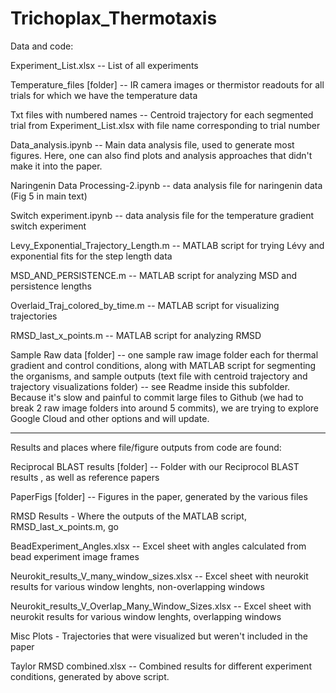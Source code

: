 # Trichoplax_Thermotaxis

Data and code:

Experiment_List.xlsx -- List of all experiments

Temperature_files [folder] -- IR camera images or thermistor readouts for all trials for which we have the temperature data

Txt files with numbered names -- Centroid trajectory for each segmented trial from Experiment_List.xlsx with file name corresponding to trial number

Data_analysis.ipynb -- Main data analysis file, used to generate most figures. Here, one can also find plots and analysis approaches that didn't make it into the paper. 

Naringenin Data Processing-2.ipynb -- data analysis file for naringenin data (Fig 5 in main text)

Switch experiment.ipynb -- data analysis file for the temperature gradient switch experiment 

Levy_Exponential_Trajectory_Length.m -- MATLAB script for trying Lévy and exponential fits for the step length data

MSD_AND_PERSISTENCE.m -- MATLAB script for analyzing MSD and persistence lengths 

Overlaid_Traj_colored_by_time.m -- MATLAB script for visualizing trajectories 

RMSD_last_x_points.m  -- MATLAB script for analyzing RMSD

Sample Raw data [folder] -- one sample raw image folder each for thermal gradient and control conditions, along with MATLAB script for segmenting the organisms, and sample outputs (text file with centroid trajectory and trajectory visualizations folder) -- see Readme inside this subfolder. Because it's slow and painful to commit large files to Github (we had to break 2 raw image folders into around 5 commits), we are trying to explore Google Cloud and other options and will update. 

--------
Results and places where file/figure outputs from code are found:

Reciprocal BLAST results [folder] -- Folder with our Reciprocol BLAST results , as well as reference papers 

PaperFigs [folder] -- Figures in the paper, generated by the various files

RMSD Results - Where the outputs of the MATLAB script, RMSD_last_x_points.m, go

BeadExperiment_Angles.xlsx -- Excel sheet with angles calculated from bead experiment image frames 

Neurokit_results_V_many_window_sizes.xlsx -- Excel sheet with neurokit results for various window lenghts, non-overlapping windows 

Neurokit_results_V_Overlap_Many_Window_Sizes.xlsx -- Excel sheet with neurokit results for various window lenghts, overlapping windows 

Misc Plots - Trajectories that were visualized but weren't included in the paper

Taylor RMSD combined.xlsx -- Combined results for different experiment conditions, generated by above script. 

